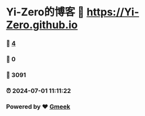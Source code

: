 # Yi-Zero的博客 :link: https://Yi-Zero.github.io 
### :page_facing_up: [4](https://Yi-Zero.github.io/tag.html) 
### :speech_balloon: 0 
### :hibiscus: 3091 
### :alarm_clock: 2024-07-01 11:11:22 
### Powered by :heart: [Gmeek](https://github.com/Meekdai/Gmeek)
